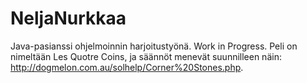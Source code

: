 # NeljaNurkkaa

Java-pasianssi ohjelmoinnin harjoitustyönä. Work in Progress.
Peli on nimeltään Les Quotre Coins, ja säännöt menevät suunnilleen näin: 
http://dogmelon.com.au/solhelp/Corner%20Stones.php.

